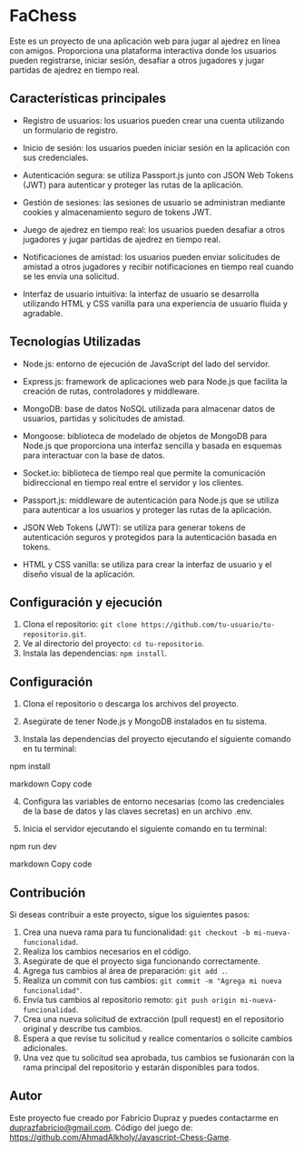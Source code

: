 # FaChess

Este es un proyecto de una aplicación web para jugar al ajedrez en línea con amigos. Proporciona una plataforma interactiva donde los usuarios pueden registrarse, iniciar sesión, desafiar a otros jugadores y jugar partidas de ajedrez en tiempo real.

## Características principales

- Registro de usuarios: los usuarios pueden crear una cuenta utilizando un formulario de registro.

- Inicio de sesión: los usuarios pueden iniciar sesión en la aplicación con sus credenciales.

- Autenticación segura: se utiliza Passport.js junto con JSON Web Tokens (JWT) para autenticar y proteger las rutas de la aplicación.

- Gestión de sesiones: las sesiones de usuario se administran mediante cookies y almacenamiento seguro de tokens JWT.

- Juego de ajedrez en tiempo real: los usuarios pueden desafiar a otros jugadores y jugar partidas de ajedrez en tiempo real.

- Notificaciones de amistad: los usuarios pueden enviar solicitudes de amistad a otros jugadores y recibir notificaciones en tiempo real cuando se les envía una solicitud.

- Interfaz de usuario intuitiva: la interfaz de usuario se desarrolla utilizando HTML y CSS vanilla para una experiencia de usuario fluida y agradable.

## Tecnologías Utilizadas

- Node.js: entorno de ejecución de JavaScript del lado del servidor.

- Express.js: framework de aplicaciones web para Node.js que facilita la creación de rutas, controladores y middleware.

- MongoDB: base de datos NoSQL utilizada para almacenar datos de usuarios, partidas y solicitudes de amistad.

- Mongoose: biblioteca de modelado de objetos de MongoDB para Node.js que proporciona una interfaz sencilla y basada en esquemas para interactuar con la base de datos.

- Socket.io: biblioteca de tiempo real que permite la comunicación bidireccional en tiempo real entre el servidor y los clientes.

- Passport.js: middleware de autenticación para Node.js que se utiliza para autenticar a los usuarios y proteger las rutas de la aplicación.

- JSON Web Tokens (JWT): se utiliza para generar tokens de autenticación seguros y protegidos para la autenticación basada en tokens.

- HTML y CSS vanilla: se utiliza para crear la interfaz de usuario y el diseño visual de la aplicación.

## Configuración y ejecución

1. Clona el repositorio: `git clone https://github.com/tu-usuario/tu-repositorio.git`.
2. Ve al directorio del proyecto: `cd tu-repositorio`.
3. Instala las dependencias: `npm install`.

## Configuración

1. Clona el repositorio o descarga los archivos del proyecto.

2. Asegúrate de tener Node.js y MongoDB instalados en tu sistema.

3. Instala las dependencias del proyecto ejecutando el siguiente comando en tu terminal:

npm install

markdown
Copy code

4. Configura las variables de entorno necesarias (como las credenciales de la base de datos y las claves secretas) en un archivo .env.

5. Inicia el servidor ejecutando el siguiente comando en tu terminal:

npm run dev

markdown
Copy code

## Contribución

Si deseas contribuir a este proyecto, sigue los siguientes pasos:

1. Crea una nueva rama para tu funcionalidad: `git checkout -b mi-nueva-funcionalidad`.
2. Realiza los cambios necesarios en el código.
3. Asegúrate de que el proyecto siga funcionando correctamente.
4. Agrega tus cambios al área de preparación: `git add .`.
5. Realiza un commit con tus cambios: `git commit -m "Agrega mi nueva funcionalidad"`.
6. Envía tus cambios al repositorio remoto: `git push origin mi-nueva-funcionalidad`.
7. Crea una nueva solicitud de extracción (pull request) en el repositorio original y describe tus cambios.
8. Espera a que revise tu solicitud y realice comentarios o solicite cambios adicionales.
9. Una vez que tu solicitud sea aprobada, tus cambios se fusionarán con la rama principal del repositorio y estarán disponibles para todos.

## Autor

Este proyecto fue creado por Fabricio Dupraz y puedes contactarme en duprazfabricio@gmail.com.
Código del juego de: https://github.com/AhmadAlkholy/Javascript-Chess-Game.
